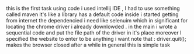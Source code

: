 this is the first task using code 
i used intellij IDE , I had to use something called maven it's like a library has a default code inside i started getting from internet the dependencied i need like selenuim which in significant for 
locating the chrome driver i already downlowded . 
in the main i wrote a sequential code and put the file path of the driver in it's place 
moreover I specified the website to enter to be anything i want 
note that : driver.quit(); makes the browser closed after a while 
in general this is simple task 
